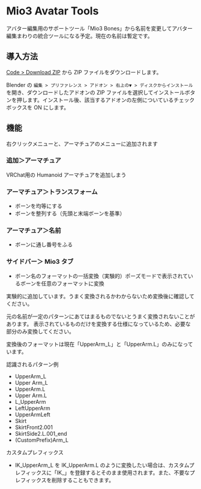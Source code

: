 # Mio3 Avatar Tools

アバター編集用のサポートツール「Mio3 Bones」から名前を変更してアバター編集まわりの統合ツールになる予定。現在の名前は暫定です。

## 導入方法

[Code > Download ZIP](https://github.com/mio3io/Mio3Bones/archive/master.zip) から ZIP ファイルをダウンロードします。

Blender の `編集 > プリファレンス > アドオン > 右上の▼ > ディスクからインストール` を開き、ダウンロードしたアドオンの ZIP ファイルを選択してインストールボタンを押します。インストール後、該当するアドオンの左側についているチェックボックスを ON にします。


## 機能

右クリックメニューと、アーマチュアのメニューに追加されます

### 追加＞アーマチュア

VRChat用の Humanoid アーマチュアを追加しまう

### アーマチュア＞トランスフォーム

-   ボーンを均等にする
-   ボーンを整列する（先頭と末端ボーンを基準）

### アーマチュア＞名前

-   ボーンに通し番号をふる

### サイドバー＞ Mio3 タブ

-   ボーン名のフォーマットの一括変換（実験的）ポーズモードで表示されているボーンを任意のフォーマットに変換

実験的に追加しています。うまく変換されるかわからないため変換後に確認してください。

元の名前が一定のパターンにあてはまるものでないとうまく変換されないことがあります。
表示されているものだけを変換する仕様になっているため、必要な部分のみ変換してください。

変換後のフォーマットは現在「UpperArm_L」と「UpperArm.L」のみになっています。

認識されるパターン例

-   UpperArm_L
-   Upper Arm_L
-   UpperArm.L
-   Upper Arm.L
-   L_UpperArm
-   LeftUpperArm
-   UpperArmLeft
-   Skirt
-   SkirtFront2.001
-   SkirtSide2.L.001_end
-   (CustomPrefix)Arm_L

カスタムプレフィックス

-   IK_UpperArm_L を IK_UpperArm.L のように変換したい場合は、カスタムプレフィックスに「IK_」を登録するとそのまま使用されます。また、不要なプレフィックスを削除することもできます。

<!--
おそらく期待どおりに変換されないパターン

-   IK_Arm_L のような大文字が続くパターンは I と K は分離され I_K_Arm_L のように扱われるため、カスタムプレフィックスとして登録してください（IK_を登録するとそのまま使用されます）
-->